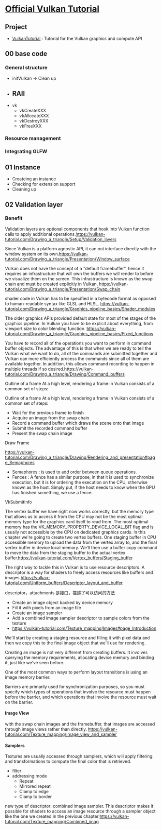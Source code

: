 # [Official Vulkan Tutorial](https://vulkan-tutorial.com/)

## Project

* [VulkanTutorial](https://github.com/Overv/VulkanTutorial) : Tutorial for the Vulkan graphics and compute API

## 00 base code

### General structure

- initVulkan -> Clean up
- RAII
  ----
- vk
    - vkCreateXXX
    - vkAllocateXXX
    - vkDestroyXXX
    - vkFreeXXX

### Resource management

### Integrating GLFW

## 01 Instance

- Createing an instance
- Checking for extension support
- Cleaning up

## 02 Validation layer

### Benefit

Validation layers are optional components that hook into Vulkan function calls to apply additional operations.https://vulkan-tutorial.com/Drawing_a_triangle/Setup/Validation_layers

Since Vulkan is a platform agnostic API, it can not interface directly with the window system on its own.https://vulkan-tutorial.com/Drawing_a_triangle/Presentation/Window_surface

Vulkan does not have the concept of a "default framebuffer", hence it requires an infrastructure that will own the buffers we will render to before we visualize them on the screen. This infrastructure is known as the swap chain and must be created explicitly in Vulkan. https://vulkan-tutorial.com/Drawing_a_triangle/Presentation/Swap_chain

shader code in Vulkan has to be specified in a bytecode format as opposed to human-readable syntax like GLSL and HLSL.
https://vulkan-tutorial.com/Drawing_a_triangle/Graphics_pipeline_basics/Shader_modules

The older graphics APIs provided default state for most of the stages of the graphics pipeline. In Vulkan you have to be explicit about everything, from viewport size to color blending function.
https://vulkan-tutorial.com/Drawing_a_triangle/Graphics_pipeline_basics/Fixed_functions

You have to record all of the operations you want to perform in command buffer objects. The advantage of this is that when we are ready to tell the Vulkan what we want to do, all of the commands are submitted together and Vulkan can more efficiently process the commands since all of them are available together. In addition, this allows command recording to happen in multiple threads if so desired.https://vulkan-tutorial.com/Drawing_a_triangle/Drawing/Command_buffers

Outline of a frame
At a high level, rendering a frame in Vulkan consists of a common set of steps:

Outline of a frame
At a high level, rendering a frame in Vulkan consists of a common set of steps:

- Wait for the previous frame to finish
- Acquire an image from the swap chain
- Record a command buffer which draws the scene onto that image
- Submit the recorded command buffer
- Present the swap chain image

Draw Frame

https://vulkan-tutorial.com/Drawing_a_triangle/Drawing/Rendering_and_presentation#page_Semaphores

- Semaphores :  is used to add order between queue operations.
- Fences : A fence has a similar purpose, in that it is used to synchronize execution, but it is for ordering the execution on the CPU, otherwise known as the host. Simply put, if the host needs to know when the GPU has finished something, we use a fence.

VkSubmitInfo

The vertex buffer we have right now works correctly, but the memory type that allows us to access it from the CPU may not be the most optimal memory type for the graphics card itself to read from. The most optimal memory has the VK_MEMORY_PROPERTY_DEVICE_LOCAL_BIT flag and is usually not accessible by the CPU on dedicated graphics cards. In this chapter we're going to create two vertex buffers. One staging buffer in CPU accessible memory to upload the data from the vertex array to, and the final
vertex buffer in device local memory. We'll then use a buffer copy command to move the data from the staging buffer to the actual vertex buffer.https://vulkan-tutorial.com/Vertex_buffers/Staging_buffer

The right way to tackle this in Vulkan is to use resource descriptors. A descriptor is a way for shaders to freely access resources like buffers and images.https://vulkan-tutorial.com/Uniform_buffers/Descriptor_layout_and_buffer

descriptor，attachments 是接口，描述了可以访问的方法

- Create an image object backed by device memory
- Fill it with pixels from an image file
- Create an image sampler
- Add a combined image sampler descriptor to sample colors from the texture
- https://vulkan-tutorial.com/Texture_mapping/Images#page_Introduction

We'll start by creating a staging resource and filling it with pixel data and then we copy this to the final image object that we'll use for rendering.

Creating an image is not very different from creating buffers. It involves querying the memory requirements, allocating device memory and binding it, just like we've seen before.

One of the most common ways to perform layout transitions is using an image memory barrier.

Barriers are primarily used for synchronization purposes, so you must specify which types of operations that involve the resource must happen before the barrier, and which operations that involve the resource must wait on the barrier.

#### Image View

with the swap chain images and the framebuffer, that images are accessed through image views rather than directly. https://vulkan-tutorial.com/Texture_mapping/Image_view_and_sampler

#### Samplers

Textures are usually accessed through samplers, which will apply filtering and transformations to compute the final color that is retrieved.

- filter
- addressing mode
    - Repeat
    - Mirrored repeat
    - Clamp to edge
    - Clamp to border

new type of descriptor: combined image sampler. This descriptor makes it possible for shaders to access an image resource through a sampler object like the one we created in the previous chapter.https://vulkan-tutorial.com/Texture_mapping/Combined_imag
